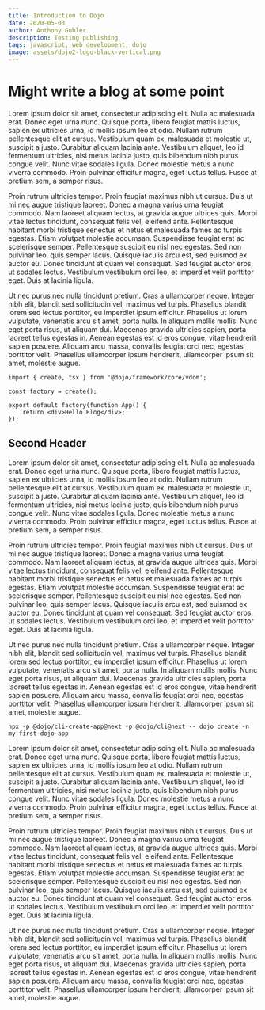 ```yaml
---
title: Introduction to Dojo
date: 2020-05-03
author: Anthony Gubler
description: Testing publishing
tags: javascript, web development, dojo
image: assets/dojo2-logo-black-vertical.png
---
```


# Might write a blog at some point

Lorem ipsum dolor sit amet, consectetur adipiscing elit. Nulla ac malesuada erat. Donec eget urna nunc. Quisque porta, libero feugiat mattis luctus, sapien ex ultricies urna, id mollis ipsum leo at odio. Nullam rutrum pellentesque elit at cursus. Vestibulum quam ex, malesuada et molestie ut, suscipit a justo. Curabitur aliquam lacinia ante. Vestibulum aliquet, leo id fermentum ultricies, nisi metus lacinia justo, quis bibendum nibh purus congue velit. Nunc vitae sodales ligula. Donec molestie metus a nunc viverra commodo. Proin pulvinar efficitur magna, eget luctus tellus. Fusce at pretium sem, a semper risus.

Proin rutrum ultricies tempor. Proin feugiat maximus nibh ut cursus. Duis ut mi nec augue tristique laoreet. Donec a magna varius urna feugiat commodo. Nam laoreet aliquam lectus, at gravida augue ultrices quis. Morbi vitae lectus tincidunt, consequat felis vel, eleifend ante. Pellentesque habitant morbi tristique senectus et netus et malesuada fames ac turpis egestas. Etiam volutpat molestie accumsan. Suspendisse feugiat erat ac scelerisque semper. Pellentesque suscipit eu nisl nec egestas. Sed non pulvinar leo, quis semper lacus. Quisque iaculis arcu est, sed euismod ex auctor eu. Donec tincidunt at quam vel consequat. Sed feugiat auctor eros, ut sodales lectus. Vestibulum vestibulum orci leo, et imperdiet velit porttitor eget. Duis at lacinia ligula.

Ut nec purus nec nulla tincidunt pretium. Cras a ullamcorper neque. Integer nibh elit, blandit sed sollicitudin vel, maximus vel turpis. Phasellus blandit lorem sed lectus porttitor, eu imperdiet ipsum efficitur. Phasellus ut lorem vulputate, venenatis arcu sit amet, porta nulla. In aliquam mollis mollis. Nunc eget porta risus, ut aliquam dui. Maecenas gravida ultricies sapien, porta laoreet tellus egestas in. Aenean egestas est id eros congue, vitae hendrerit sapien posuere. Aliquam arcu massa, convallis feugiat orci nec, egestas porttitor velit. Phasellus ullamcorper ipsum hendrerit, ullamcorper ipsum sit amet, molestie augue.

```tsx
import { create, tsx } from '@dojo/framework/core/vdom';

const factory = create();

export default factory(function App() {
	return <div>Hello Blog</div>;
});
```

## Second Header

Lorem ipsum dolor sit amet, consectetur adipiscing elit. Nulla ac malesuada erat. Donec eget urna nunc. Quisque porta, libero feugiat mattis luctus, sapien ex ultricies urna, id mollis ipsum leo at odio. Nullam rutrum pellentesque elit at cursus. Vestibulum quam ex, malesuada et molestie ut, suscipit a justo. Curabitur aliquam lacinia ante. Vestibulum aliquet, leo id fermentum ultricies, nisi metus lacinia justo, quis bibendum nibh purus congue velit. Nunc vitae sodales ligula. Donec molestie metus a nunc viverra commodo. Proin pulvinar efficitur magna, eget luctus tellus. Fusce at pretium sem, a semper risus.

Proin rutrum ultricies tempor. Proin feugiat maximus nibh ut cursus. Duis ut mi nec augue tristique laoreet. Donec a magna varius urna feugiat commodo. Nam laoreet aliquam lectus, at gravida augue ultrices quis. Morbi vitae lectus tincidunt, consequat felis vel, eleifend ante. Pellentesque habitant morbi tristique senectus et netus et malesuada fames ac turpis egestas. Etiam volutpat molestie accumsan. Suspendisse feugiat erat ac scelerisque semper. Pellentesque suscipit eu nisl nec egestas. Sed non pulvinar leo, quis semper lacus. Quisque iaculis arcu est, sed euismod ex auctor eu. Donec tincidunt at quam vel consequat. Sed feugiat auctor eros, ut sodales lectus. Vestibulum vestibulum orci leo, et imperdiet velit porttitor eget. Duis at lacinia ligula.

Ut nec purus nec nulla tincidunt pretium. Cras a ullamcorper neque. Integer nibh elit, blandit sed sollicitudin vel, maximus vel turpis. Phasellus blandit lorem sed lectus porttitor, eu imperdiet ipsum efficitur. Phasellus ut lorem vulputate, venenatis arcu sit amet, porta nulla. In aliquam mollis mollis. Nunc eget porta risus, ut aliquam dui. Maecenas gravida ultricies sapien, porta laoreet tellus egestas in. Aenean egestas est id eros congue, vitae hendrerit sapien posuere. Aliquam arcu massa, convallis feugiat orci nec, egestas porttitor velit. Phasellus ullamcorper ipsum hendrerit, ullamcorper ipsum sit amet, molestie augue.

```shell
npx -p @dojo/cli-create-app@next -p @dojo/cli@next -- dojo create -n my-first-dojo-app
```

Lorem ipsum dolor sit amet, consectetur adipiscing elit. Nulla ac malesuada erat. Donec eget urna nunc. Quisque porta, libero feugiat mattis luctus, sapien ex ultricies urna, id mollis ipsum leo at odio. Nullam rutrum pellentesque elit at cursus. Vestibulum quam ex, malesuada et molestie ut, suscipit a justo. Curabitur aliquam lacinia ante. Vestibulum aliquet, leo id fermentum ultricies, nisi metus lacinia justo, quis bibendum nibh purus congue velit. Nunc vitae sodales ligula. Donec molestie metus a nunc viverra commodo. Proin pulvinar efficitur magna, eget luctus tellus. Fusce at pretium sem, a semper risus.

Proin rutrum ultricies tempor. Proin feugiat maximus nibh ut cursus. Duis ut mi nec augue tristique laoreet. Donec a magna varius urna feugiat commodo. Nam laoreet aliquam lectus, at gravida augue ultrices quis. Morbi vitae lectus tincidunt, consequat felis vel, eleifend ante. Pellentesque habitant morbi tristique senectus et netus et malesuada fames ac turpis egestas. Etiam volutpat molestie accumsan. Suspendisse feugiat erat ac scelerisque semper. Pellentesque suscipit eu nisl nec egestas. Sed non pulvinar leo, quis semper lacus. Quisque iaculis arcu est, sed euismod ex auctor eu. Donec tincidunt at quam vel consequat. Sed feugiat auctor eros, ut sodales lectus. Vestibulum vestibulum orci leo, et imperdiet velit porttitor eget. Duis at lacinia ligula.

Ut nec purus nec nulla tincidunt pretium. Cras a ullamcorper neque. Integer nibh elit, blandit sed sollicitudin vel, maximus vel turpis. Phasellus blandit lorem sed lectus porttitor, eu imperdiet ipsum efficitur. Phasellus ut lorem vulputate, venenatis arcu sit amet, porta nulla. In aliquam mollis mollis. Nunc eget porta risus, ut aliquam dui. Maecenas gravida ultricies sapien, porta laoreet tellus egestas in. Aenean egestas est id eros congue, vitae hendrerit sapien posuere. Aliquam arcu massa, convallis feugiat orci nec, egestas porttitor velit. Phasellus ullamcorper ipsum hendrerit, ullamcorper ipsum sit amet, molestie augue.
